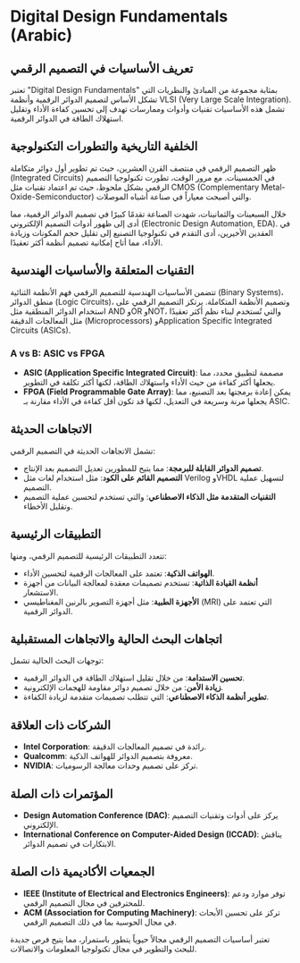 # Digital Design Fundamentals (Arabic)

## تعريف الأساسيات في التصميم الرقمي
تعتبر "Digital Design Fundamentals" بمثابة مجموعة من المبادئ والنظريات التي تشكل الأساس لتصميم الدوائر الرقمية وأنظمة VLSI (Very Large Scale Integration). تشمل هذه الأساسيات تقنيات وأدوات وممارسات تهدف إلى تحسين كفاءة الأداء وتقليل استهلاك الطاقة في الدوائر الرقمية.

## الخلفية التاريخية والتطورات التكنولوجية
ظهر التصميم الرقمي في منتصف القرن العشرين، حيث تم تطوير أول دوائر متكاملة (Integrated Circuits) في الخمسينات. مع مرور الوقت، تطورت تكنولوجيا التصميم الرقمي بشكل ملحوظ، حيث تم اعتماد تقنيات مثل CMOS (Complementary Metal-Oxide-Semiconductor) والتي أصبحت معياراً في صناعة أشباه الموصلات.

خلال السبعينات والثمانينات، شهدت الصناعة تقدمًا كبيرًا في تصميم الدوائر الرقمية، مما أدى إلى ظهور أدوات التصميم الإلكتروني (Electronic Design Automation, EDA). في العقدين الأخيرين، أدى التقدم في تكنولوجيا التصنيع إلى تقليل حجم المكونات وزيادة الأداء، مما أتاح إمكانية تصميم أنظمة أكثر تعقيدًا.

## التقنيات المتعلقة والأساسيات الهندسية
تتضمن الأساسيات الهندسية للتصميم الرقمي فهم الأنظمة الثنائية (Binary Systems)، منطق الدوائر (Logic Circuits)، وتصميم الأنظمة المتكاملة. يرتكز التصميم الرقمي على استخدام الدوائر المنطقية مثل AND وOR وNOT، والتي تُستخدم لبناء نظم أكثر تعقيدًا مثل المعالجات الدقيقة (Microprocessors) وApplication Specific Integrated Circuits (ASICs).

### A vs B: ASIC vs FPGA
- **ASIC (Application Specific Integrated Circuit)**: مصممة لتطبيق محدد، مما يجعلها أكثر كفاءة من حيث الأداء واستهلاك الطاقة، لكنها أكثر تكلفة في التطوير.
- **FPGA (Field Programmable Gate Array)**: يمكن إعادة برمجتها بعد التصنيع، مما يجعلها مرنة وسريعة في التعديل، لكنها قد تكون أقل كفاءة في الأداء مقارنة بـ ASIC.

## الاتجاهات الحديثة
تشمل الاتجاهات الحديثة في التصميم الرقمي:
- **تصميم الدوائر القابلة للبرمجة**: مما يتيح للمطورين تعديل التصميم بعد الإنتاج.
- **التصميم القائم على الكود**: مثل استخدام لغات مثل Verilog وVHDL لتسهيل عملية التصميم.
- **التقنيات المتقدمة مثل الذكاء الاصطناعي**: والتي تستخدم لتحسين عملية التصميم وتقليل الأخطاء.

## التطبيقات الرئيسية
تتعدد التطبيقات الرئيسية للتصميم الرقمي، ومنها:
- **الهواتف الذكية**: تعتمد على المعالجات الرقمية لتحسين الأداء.
- **أنظمة القيادة الذاتية**: تستخدم تصميمات معقدة لمعالجة البيانات من أجهزة الاستشعار.
- **الأجهزة الطبية**: مثل أجهزة التصوير بالرنين المغناطيسي (MRI) التي تعتمد على الدوائر الرقمية.

## اتجاهات البحث الحالية والاتجاهات المستقبلية
توجهات البحث الحالية تشمل:
- **تحسين الاستدامة**: من خلال تقليل استهلاك الطاقة في الدوائر الرقمية.
- **زيادة الأمن**: من خلال تصميم دوائر مقاومة للهجمات الإلكترونية.
- **تطوير أنظمة الذكاء الاصطناعي**: التي تتطلب تصميمات متقدمة لزيادة الكفاءة.

## الشركات ذات العلاقة
- **Intel Corporation**: رائدة في تصميم المعالجات الدقيقة.
- **Qualcomm**: معروفة بتصميم الدوائر للهواتف الذكية.
- **NVIDIA**: تركز على تصميم وحدات معالجة الرسوميات.

## المؤتمرات ذات الصلة
- **Design Automation Conference (DAC)**: يركز على أدوات وتقنيات التصميم الإلكتروني.
- **International Conference on Computer-Aided Design (ICCAD)**: يناقش الابتكارات في تصميم الدوائر.

## الجمعيات الأكاديمية ذات الصلة
- **IEEE (Institute of Electrical and Electronics Engineers)**: توفر موارد ودعم للمحترفين في مجال التصميم الرقمي.
- **ACM (Association for Computing Machinery)**: تركز على تحسين الأبحاث في مجال الحوسبة بما في ذلك التصميم الرقمي.

تعتبر أساسيات التصميم الرقمي مجالاً حيوياً يتطور باستمرار، مما يتيح فرص جديدة للبحث والتطوير في مجال تكنولوجيا المعلومات والاتصالات.